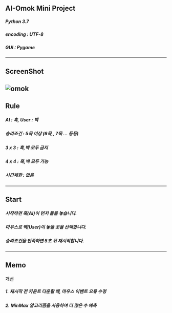 ## AI-Omok Mini Project
##### Python 3.7
##### encoding : UTF-8
##### GUI : Pygame
------------
## ScreenShot
![omok](https://user-images.githubusercontent.com/48282708/71707199-feb57e00-2e2b-11ea-9257-977c33195025.png)
------------
## Rule
##### AI : 흑, User : 백
##### 승리조건 : 5목 이상 (6목,, 7목 ... 등등)
##### 3 x 3 : 흑,백 모두 금지
##### 4 x 4 : 흑,백 모두 가능
##### 시간제한 : 없음
------------
## Start
##### 시작하면 흑(AI)이 먼저 돌을 놓습니다.
##### 마우스로 백(User)이 놓을 곳을 선택합니다.
##### 승리조건을 만족하면 5초 뒤 재시작합니다.
------------
## Memo
#### 개선
##### 1. 재시작 전 카운트 다운할 때, 마우스 이벤트 오류 수정
##### 2. MinMax 알고리즘을 사용하여 더 많은 수 예측
